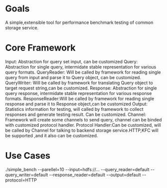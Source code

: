 Goals
============

A simple,extensible tool for  performance benchmark testing of common storage service.

Core Framework
============
Input: Abstraction for query set input, can be customized
Query: Abstraction for single query, intermidate stable representation for various query formats.
QueryReader: Will be called by framework for reading single query from input and parse it to Query object, can be customized.
QueryWriter: Will be called by framework for translating Query object to target request string,can be customized.
Response: Abstraction for single query response, intermidate stable representation for various response formats.
ResponseReader:Will be called by framework for reading single response and parse it to Response object,can be customized
Output: Statistics information for testing, will called by framework to collect responses and generate testing result.
        Can be customized.
Channel: Framework will create some channels to send query, channel can be binded with customized protocol handler.
Protocol Handler:Can be customized, will be called by Channel for talking to backend storage service.HTTP,KFC will be supported
                 ,and it also can be customized.


Use Cases
============
./simple_bench --parellel=10 --input=hdfs://...  --query_reader=default --query_writer=default --response_reader=default --output=default --protocol=HTTP 
